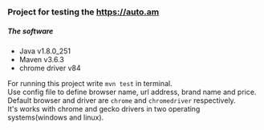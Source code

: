 ### Project for testing the https://auto.am

##### The software
<ul>
    <li>Java v1.8.0_251</li>
    <li>Maven v3.6.3</li>
    <li>chrome driver v84</li>
</ul>
For running this project write <code>mvn test</code> in terminal.
<br>
Use config file to define browser name, url address, brand name and price. Default browser and driver
are <code>chrome</code> and <code>chromedriver</code> respectively.
<br>
It's works with chrome and gecko drivers in two operating systems(windows and linux).
